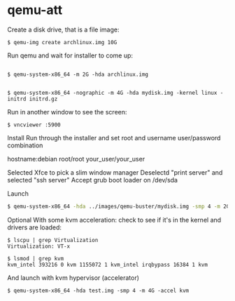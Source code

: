 # qemu-att

Create a disk drive, that is a file image:

```
$ qemu-img create archlinux.img 10G
```
Run qemu and wait for installer to come up:
```

$ qemu-system-x86_64 -m 2G -hda archlinux.img 


$ qemu-system-x86_64 -nographic -m 4G -hda mydisk.img -kernel linux -initrd initrd.gz
```
Run in another window to see the screen:






```
$ vncviewer :5900
```
Install
Run through the installer and set root and username user/password combination

hostname:debian root/root your_user/your_user

Selected Xfce to pick a slim window manager Deselectd "print server" and selected "ssh server" Accept grub boot loader on /dev/sda

Launch

```bash
$ qemu-system-x86_64 -hda ../images/qemu-buster/mydisk.img -smp 4 -m 2G
```


Optional With some kvm acceleration:
check to see if it's in the kernel and drivers are loaded:

```
$ lscpu | grep Virtualization
Virtualization: VT-x
```
```
$ lsmod | grep kvm
kvm_intel 393216 0 kvm 1155072 1 kvm_intel irqbypass 16384 1 kvm
```
And launch with kvm hypervisor (accelerator)

```
$ qemu-system-x86_64 -hda test.img -smp 4 -m 4G -accel kvm 
```


